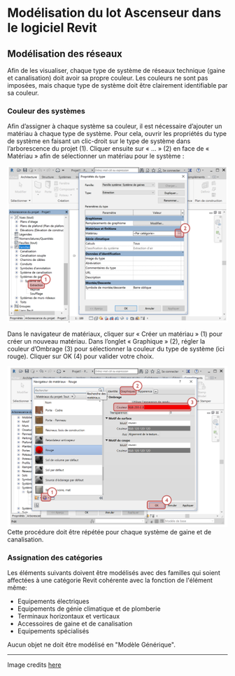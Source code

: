# Modélisation du lot Ascenseur dans le logiciel Revit

## Modélisation des réseaux

Afin de les visualiser, chaque type de système de réseaux technique \(gaine et canalisation\) doit avoir sa propre couleur. Les couleurs ne sont pas imposées, mais chaque type de système doit être clairement identifiable par sa couleur.

### Couleur des systèmes

Afin d’assigner à chaque système sa couleur, il est nécessaire d’ajouter un matériau à chaque type de système. Pour cela, ouvrir les propriétés du type de système en faisant un clic-droit sur le type de système dans l’arborescence du projet \(1\). Cliquer ensuite sur « … » \(2\) en face de « Matériau » afin de sélectionner un matériau pour le système :

![](/02_Modelisation/04_betFluide/images/MEP_01.PNG)

Dans le navigateur de matériaux, cliquer sur « Créer un matériau » \(1\) pour créer un nouveau matériau. Dans l’onglet « Graphique » \(2\), régler la couleur d’Ombrage \(3\) pour sélectionner la couleur du type de système \(ici rouge\). Cliquer sur OK \(4\) pour valider votre choix.

![](/02_Modelisation/04_betFluide/images/MEP_02.PNG)Cette procédure doit être répétée pour chaque système de gaine et de canalisation.

### Assignation des catégories

Les éléments suivants doivent être modélisés avec des familles qui soient affectées à une catégorie Revit cohérente avec la fonction de l'élément même: 

* Equipements électriques
* Equipements de génie climatique et de plomberie
* Terminaux horizontaux et verticaux
* Accessoires de gaine et de canalisation
* Equipements spécialisés


Aucun objet ne doit être modélisé en "Modèle Générique". 

---

Image credits [here](/CREDITS.md)









